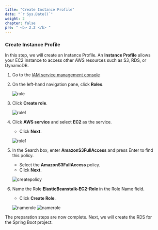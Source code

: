 ```yaml
---
title: "Create Instance Profile"
date: "`r Sys.Date()`"
weight: 2
chapter: false
pre: " <b> 2.2 </b> "
---
```


### Create Instance Profile

In this step, we will create an Instance Profile. An **Instance Profile** allows your EC2 instance to access other AWS resources such as S3, RDS, or DynamoDB.

1. Go to the [IAM service management console](https://console.aws.amazon.com/iamv2/)
2. On the left-hand navigation pane, click **Roles**.

   ![role](/images/2.prerequisite/006-.png)

3. Click **Create role**.

   ![role1](/images/2.prerequisite/007-.png)

4. Click **AWS service** and select **EC2** as the service. 
   + Click **Next**.

   ![role1](/images/2.prerequisite/008-.png)

5. In the Search box, enter **AmazonS3FullAccess** and press Enter to find this policy.
   + Select the **AmazonS3FullAccess** policy.
   + Click **Next**.

   ![createpolicy](/images/2.prerequisite/009-.png)

6. Name the Role **ElasticBeanstalk-EC2-Role** in the Role Name field.
   + Click **Create Role**.

   ![namerole](/images/2.prerequisite/010-.png)
   ![namerole](/images/2.prerequisite/011-.png)

The preparation steps are now complete. Next, we will create the RDS for the Spring Boot project.
